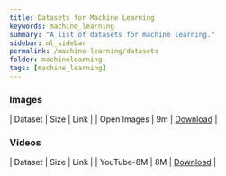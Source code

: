 ```yaml
---
title: Datasets for Machine Learning
keywords: machine_learning
summary: "A list of datasets for machine learning."
sidebar: ml_sidebar
permalink: /machine-learning/datasets
folder: machinelearning
tags: [machine_learning]
---
```


### Images
| Dataset | Size | Link | 
| Open Images | 9m | [Download](https://github.com/openimages/dataset) |
 
### Videos
| Dataset | Size | Link |
| YouTube-8M | 8M | [Download](https://research.google.com/youtube8m/) |

